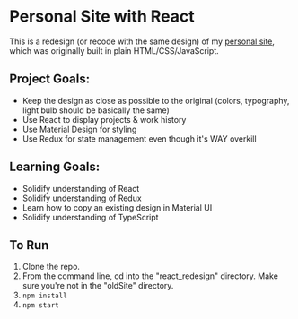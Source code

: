 # Personal Site with React

This is a redesign (or recode with the same design) of my [personal site](http://www.erinmeaker.com), which was originally built in plain HTML/CSS/JavaScript.

## Project Goals:

- Keep the design as close as possible to the original (colors, typography, light bulb should be basically the same)
- Use React to display projects & work history
- Use Material Design for styling
- Use Redux for state management even though it's WAY overkill

## Learning Goals:

- Solidify understanding of React
- Solidify understanding of Redux
- Learn how to copy an existing design in Material UI
- Solidify understanding of TypeScript

## To Run

1. Clone the repo.
1. From the command line, cd into the "react_redesign" directory. Make sure you're not in the "oldSite" directory.
1. `npm install`
1. `npm start`
